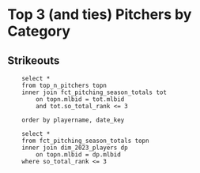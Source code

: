 # Top 3 (and ties) Pitchers by Category

## Strikeouts 

```top3so
    select *
    from top_n_pitchers topn
    inner join fct_pitching_season_totals tot
        on topn.mlbid = tot.mlbid
        and tot.so_total_rank <= 3

    order by playername, date_key

```
```top3sotot
    select *
    from fct_pitching_season_totals topn
    inner join dim_2023_players dp
        on topn.mlbid = dp.mlbid
    where so_total_rank <= 3
```
<LineChart 
    data={top3so} 
    x=date_key 
    y=cumulative_so
    series=playername 
    lineWidth=4
/>
<!-- 

<DataTable data={top3sotot}>
    <Column id=playername/>
    <Column id=date_key/>
    <Column id=cumulative_so/>
</DataTable> -->
